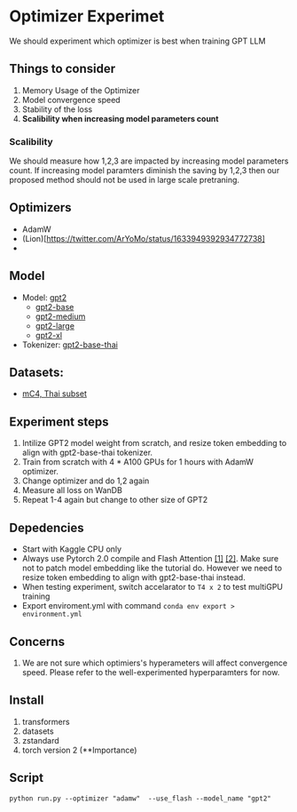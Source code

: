 # Optimizer Experimet

We should experiment which optimizer is best when training GPT LLM


## Things to consider
1. Memory Usage of the Optimizer
2. Model convergence speed 
3. Stability of the loss
4. **Scalibility when increasing model parameters count**

### Scalibility
We should measure how 1,2,3 are impacted by increasing model parameters count. If increasing model paramters diminish the saving by 1,2,3 then our proposed method should not be used in large scale pretraning.

## Optimizers
- AdamW
- (Lion)[https://twitter.com/ArYoMo/status/1633949392934772738]
- 


## Model
- Model: [gpt2](https://huggingface.co/gpt2)
    - [gpt2-base](https://huggingface.co/gpt2)
    - [gpt2-medium](https://huggingface.co/gpt2-medium)
    - [gpt2-large](https://huggingface.co/gpt2-large)
    - [gpt2-xl](https://huggingface.co/gpt2-xl)
- Tokenizer: [gpt2-base-thai](https://huggingface.co/flax-community/gpt2-base-thai)


## Datasets:
- [mC4, Thai subset](https://huggingface.co/datasets/mc4)

## Experiment steps
1. Intilize GPT2 model weight from scratch, and resize token embedding to align with gpt2-base-thai tokenizer.
2. Train from scratch with 4 * A100 GPUs for 1 hours with AdamW optimizer.
3. Change optimizer and do 1,2 again
4. Measure all loss on WanDB
5. Repeat 1-4 again but change to other size of GPT2

## Depedencies
- Start with Kaggle CPU only
- Always use Pytorch 2.0 compile and Flash Attention [[1]](https://www.reddit.com/r/MachineLearning/comments/11tmpc5/d_pytorch_20_native_flash_attention_32k_context/) [[2]](https://gist.github.com/NaxAlpha/1c36eaddd03ed102d24372493264694c). Make sure not to patch model embedding like the tutorial do. However we need to resize token embedding to align with gpt2-base-thai instead.
- When testing experiment, switch accelarator to `T4 x 2` to test multiGPU training
- Export enviroment.yml with command `conda env export > environment.yml`


## Concerns
1. We are not sure which optimiers's hyperameters will affect convergence speed. Please refer to the well-experimented hyperparamters for now.

## Install
1. transformers
2. datasets
3. zstandard
4. torch version 2 (**Importance)
## Script
```
python run.py --optimizer "adamw"  --use_flash --model_name "gpt2"
```
